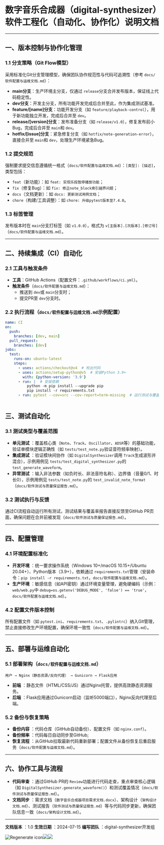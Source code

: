# 数字音乐合成器（digital-synthesizer）软件工程化（自动化、协作化）说明文档

---

## 一、版本控制与协作化管理

### 1.1 分支策略（Git Flow模型）

采用标准化Git分支管理模型，确保团队协作规范性与代码可追溯性（参考 `docs/软件配置与运维文档.md`）：

- **main分支**：生产环境主分支，仅通过 `release`分支合并发布版本，保证线上代码稳定性。
- **dev分支**：开发主分支，所有功能开发完成后合并至此，作为集成测试基准。
- **feature/[name]分支**：功能开发分支（如 `feature/playback-control`），用于新功能独立开发，完成后合并至 `dev`。
- **release/[version]分支**：发布准备分支（如 `release/v1.0`），修复发布前小Bug，完成后合并至 `main`和 `dev`。
- **hotfix/[issue]分支**：紧急修复分支（如 `hotfix/note-generation-error`），直接合并至 `main`和 `dev`，处理生产环境紧急Bug。

### 1.2 提交规范

强制要求提交信息遵循统一格式（`docs/软件配置与运维文档.md`）：`[类型]: [描述]`，类型包括：

- `feat`（新功能）：如 `feat: 实现乐段暂停播放功能`；
- `fix`（修复Bug）：如 `fix: 修正note_block索引越界问题`；
- `docs`（文档更新）：如 `docs: 更新测试用例文档`；
- `chore`（构建/工具调整）：如 `chore: 升级pytest版本至7.4.0`。

### 1.3 标签管理

发布版本时在 `main`分支打标签（如 `v1.0.0`），格式为 `v[主版本].[次版本].[修订号]`（`docs/软件配置与运维文档.md`）。

---

## 二、持续集成（CI）自动化

### 2.1 工具与触发条件

- **工具**：GitHub Actions（配置文件：`.github/workflows/ci.yml`）。
- **触发条件**（`docs/软件配置与运维文档.md`）：
  - 推送到 `dev`或 `main`分支时；
  - 提交PR至 `dev`分支时。

### 2.2 执行流程（`docs/软件配置与运维文档.md`示例配置）

```yaml
name: CI
on:
  push:
    branches: [dev, main]
  pull_request:
    branches: [dev]
jobs:
  test:
    runs-on: ubuntu-latest
    steps:
      - uses: actions/checkout@v4  # 检出代码
      - uses: actions/setup-python@v5  # 安装Python 3.9+
        with: {python-version: '3.9'}
      - run: |  # 安装依赖
          python -m pip install --upgrade pip
          pip install -r requirements.txt
      - run: pytest --cov=src --cov-report=term-missing  # 运行测试与覆盖率检查
  
```

## 三、测试自动化

### 3.1 测试类型与覆盖范围

* **单元测试** ：覆盖核心类（`Note`、`Track`、`Oscillator`、`ADSR`等）的基础功能，验证单模块逻辑正确性（如 `tests/test_note.py`验证音符频率映射）。
* **集成测试** ：验证模块间协作（如 `DigitalSynthesizer`调用 `Track`生成波形并混合），示例用例见 `tests/test_digital_synthesizer.py`的 `test_generate_waveform`。
* **异常测试** ：输入非法参数（如负时长、非法音符名称）、边界值（音量0/1、时长0），示例用例见 `tests/test_note.py`的 `test_invalid_note_format`（`docs/软件测试与质量保证报告.md`）。

### 3.2 测试执行与反馈

通过CI流程自动运行所有测试，测试结果与覆盖率报告直接反馈至GitHub PR页面，确保问题在合并前被发现（`docs/软件测试与质量保证报告.md`）。

---

## 四、配置管理

### 4.1 环境配置标准化

* **开发环境** ：统一要求操作系统（Windows 10+/macOS 10.15+/Ubuntu 20.04+）、Python版本（3.9+），依赖通过 `requirements.txt`管理（安装命令：`pip install -r requirements.txt`，`docs/软件配置与运维文档.md`）。
* **生产环境** ：敏感信息（如API密钥）通过环境变量管理，避免硬编码（示例：`web/web.py`中 `debug=os.getenv('DEBUG_MODE', 'false') == 'true'`，`docs/软件配置与运维文档.md`）。

### 4.2 配置文件版本控制

所有配置文件（如 `pytest.ini`、`requirements.txt`、`.pylintrc`）纳入Git管理，禁止直接修改生产环境配置，确保环境一致性（`docs/软件配置与运维文档.md`）。

---

## 五、部署与运维自动化

### 5.1 部署架构（`docs/软件配置与运维文档.md`）

```plaintext
用户 → Nginx（静态资源/反向代理） → Gunicorn → Flask应用
```

* **前端** ：静态文件（HTML/CSS/JS）通过Nginx托管，提供高效静态资源服务。
* **后端** ：Flask应用通过Gunicorn启动（监听5000端口），Nginx反向代理至后端。

### 5.2 备份与恢复策略

* **备份内容** ：代码仓库（GitHub自动备份）、配置文件（如 `nginx.conf`）。
* **备份频率** ：代码每日自动同步至GitHub;
* **恢复流程** ：从GitHub拉取最新代码重新部署；配置文件从备份恢复后重启服务（`docs/软件配置与运维文档.md`）。

---

## 六、协作工具与流程

* **代码审查** ：通过GitHub PR的 `Review`功能进行代码走查，重点审查核心逻辑（如 `DigitalSynthesizer.generate_waveform()`）和测试覆盖情况（`docs/软件测试与质量保证报告.md`）。
* **文档同步** ：需求文档（`数字音乐合成器项目需求文档.docx`）、架构设计（`架构设计文档.md`）、测试报告（`软件测试与质量保证报告.md`）等与代码同步更新，确保团队信息一致（`docs/架构设计文档.md`）。

---

 **文档版本** ：1.0
 **生效日期** ：2024-07-15
 **编写团队** ：digital-synthesizer开发组

![Regenerate icon](https://file+.vscode-resource.vscode-cdn.net/c%3A/Users/tangy/.vscode/extensions/marscode.marscode-extension-1.2.28/resource/images/chat-turn-view/regenerate.svg)![](https://file+.vscode-resource.vscode-cdn.net/c%3A/Users/tangy/.vscode/extensions/marscode.marscode-extension-1.2.28/resource/images/chat-turn-view/like.svg)![](https://file+.vscode-resource.vscode-cdn.net/c%3A/Users/tangy/.vscode/extensions/marscode.marscode-extension-1.2.28/resource/images/chat-turn-view/dislike.svg)
